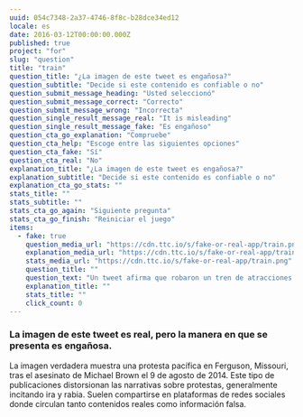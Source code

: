 ```yaml
---
uuid: 054c7348-2a37-4746-8f8c-b28dce34ed12
locale: es
date: 2016-03-12T00:00:00.000Z
published: true
project: "for"
slug: "question"
title: "train"
question_title: "¿La imagen de este tweet es engañosa?"
question_subtitle: "Decide si este contenido es confiable o no"
question_submit_message_heading: "Usted seleccionó"
question_submit_message_correct: "Correcto"
question_submit_message_wrong: "Incorrecta"
question_single_result_message_real: "It is misleading"
question_single_result_message_fake: "Es engañoso"
question_cta_go_explanation: "Compruebe"
question_cta_help: "Escoge entre las siguientes opciones"
question_cta_fake: "Sí"
question_cta_real: "No"
explanation_title: "¿La imagen de este tweet es engañosa?"
explanation_subtitle: "Decide si este contenido es confiable o no"
explanation_cta_go_stats: ""
stats_title: ""
stats_subtitle: ""
stats_cta_go_again: "Siguiente pregunta"
stats_cta_go_finish: "Reiniciar el juego"
items:
  - fake: true
    question_media_url: "https://cdn.ttc.io/s/fake-or-real-app/train.png"
    explanation_media_url: "https://cdn.ttc.io/s/fake-or-real-app/train.png"
    stats_media_url: "https://cdn.ttc.io/s/fake-or-real-app/train.png"
    question_title: ""
    question_text: "Un tweet afirma que robaron un tren de atracciones durante las protestas de Black Lives Matter en Minneapolis."
    explanation_title: ""
    stats_title: ""
    click_count: 0
---
```

### La imagen de este tweet es real, pero la manera en que se presenta es engañosa.

La imagen verdadera muestra una protesta pacífica en Ferguson, Missouri, tras el asesinato de Michael Brown el 9 de agosto de 2014. Este tipo de publicaciones distorsionan las narrativas sobre protestas, generalmente incitando ira y rabia. Suelen compartirse en plataformas de redes sociales donde circulan tanto contenidos reales como información falsa.
